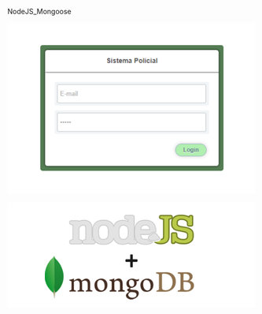 NodeJS_Mongoose

![alt text](https://github.com/ChristopherLambert/NodeJS_Mongoose/blob/master/Imagens/Login.png "Login")

![alt text](https://github.com/ChristopherLambert/NodeJS_Mongoose/blob/master/Imagens/nodejs-mongodb.png "NodeJS + MongoDB")
